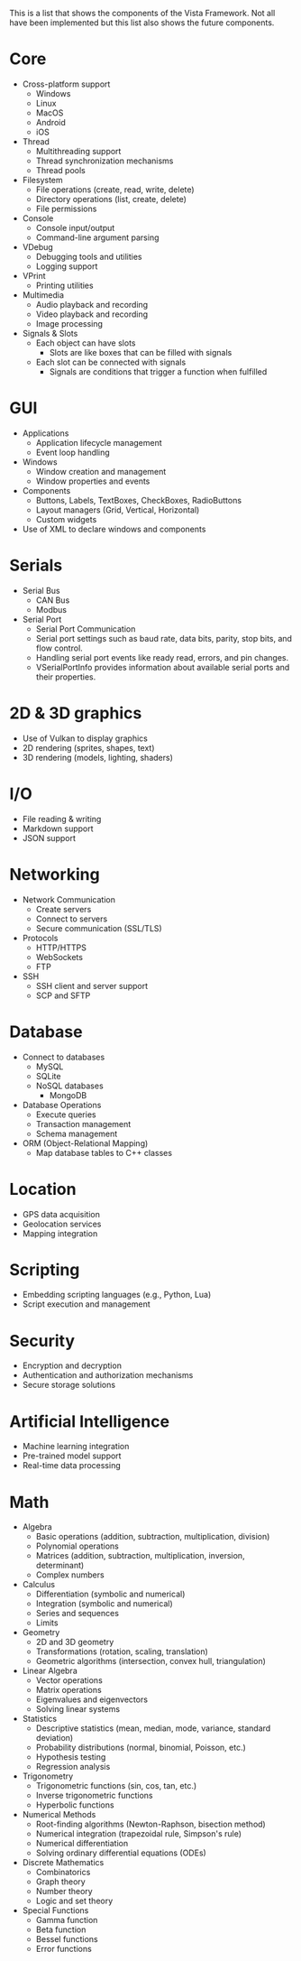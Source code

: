 This is a list that shows the components of the Vista Framework. Not all have been implemented but this list also shows the future components.

# Core
* Cross-platform support
  * Windows
  * Linux
  * MacOS
  * Android
  * iOS
* Thread
  * Multithreading support
  * Thread synchronization mechanisms
  * Thread pools
* Filesystem
  * File operations (create, read, write, delete)
  * Directory operations (list, create, delete)
  * File permissions
* Console
  * Console input/output
  * Command-line argument parsing
* VDebug
  * Debugging tools and utilities
  * Logging support
* VPrint
  * Printing utilities
* Multimedia
  * Audio playback and recording
  * Video playback and recording
  * Image processing
* Signals & Slots
  * Each object can have slots
    * Slots are like boxes that can be filled with signals
  * Each slot can be connected with signals
    * Signals are conditions that trigger a function when fulfilled

# GUI
* Applications
  * Application lifecycle management
  * Event loop handling
* Windows
  * Window creation and management
  * Window properties and events
* Components
  * Buttons, Labels, TextBoxes, CheckBoxes, RadioButtons
  * Layout managers (Grid, Vertical, Horizontal)
  * Custom widgets
* Use of XML to declare windows and components

# Serials
* Serial Bus
  * CAN Bus
  * Modbus
* Serial Port
  * Serial Port Communication
  * Serial port settings such as baud rate, data bits, parity, stop bits, and flow control.
  * Handling serial port events like ready read, errors, and pin changes.
  * VSerialPortInfo provides information about available serial ports and their properties.

# 2D & 3D graphics
* Use of Vulkan to display graphics
* 2D rendering (sprites, shapes, text)
* 3D rendering (models, lighting, shaders)

# I/O
* File reading & writing
* Markdown support
* JSON support

# Networking
* Network Communication
  * Create servers
  * Connect to servers
  * Secure communication (SSL/TLS)
* Protocols
  * HTTP/HTTPS
  * WebSockets
  * FTP
* SSH
  * SSH client and server support
  * SCP and SFTP

# Database
* Connect to databases
  * MySQL
  * SQLite
  * NoSQL databases
    * MongoDB
* Database Operations
  * Execute queries
  * Transaction management
  * Schema management
* ORM (Object-Relational Mapping)
  * Map database tables to C++ classes

# Location
* GPS data acquisition 
* Geolocation services 
* Mapping integration

# Scripting
  * Embedding scripting languages (e.g., Python, Lua)
  * Script execution and management

# Security
* Encryption and decryption
* Authentication and authorization mechanisms
* Secure storage solutions

# Artificial Intelligence
* Machine learning integration 
* Pre-trained model support
* Real-time data processing

# Math
* Algebra
  * Basic operations (addition, subtraction, multiplication, division)
  * Polynomial operations
  * Matrices (addition, subtraction, multiplication, inversion, determinant)
  * Complex numbers
* Calculus
  * Differentiation (symbolic and numerical)
  * Integration (symbolic and numerical)
  * Series and sequences
  * Limits
* Geometry
  * 2D and 3D geometry
  * Transformations (rotation, scaling, translation)
  * Geometric algorithms (intersection, convex hull, triangulation)
* Linear Algebra
  * Vector operations
  * Matrix operations
  * Eigenvalues and eigenvectors
  * Solving linear systems
* Statistics
  * Descriptive statistics (mean, median, mode, variance, standard deviation)
  * Probability distributions (normal, binomial, Poisson, etc.)
  * Hypothesis testing
  * Regression analysis
* Trigonometry
  * Trigonometric functions (sin, cos, tan, etc.)
  * Inverse trigonometric functions
  * Hyperbolic functions
* Numerical Methods
  * Root-finding algorithms (Newton-Raphson, bisection method)
  * Numerical integration (trapezoidal rule, Simpson's rule)
  * Numerical differentiation
  * Solving ordinary differential equations (ODEs)
* Discrete Mathematics
  * Combinatorics
  * Graph theory
  * Number theory
  * Logic and set theory
* Special Functions
  * Gamma function
  * Beta function
  * Bessel functions
  * Error functions
